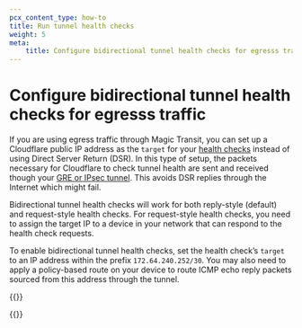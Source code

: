 ```yaml
---
pcx_content_type: how-to
title: Run tunnel health checks
weight: 5
meta:
    title: Configure bidirectional tunnel health checks for egresss traffic
---
```


# Configure bidirectional tunnel health checks for egresss traffic

If you are using egress traffic through Magic Transit, you can set up a Cloudflare public IP address as the `target` for your [health checks](/magic-transit/reference/probe-construction/) instead of using Direct Server Return (DSR). In this type of setup, the packets necessary for Cloudflare to check tunnel health are sent and received though your [GRE or IPsec tunnel](/magic-transit/reference/tunnels/). This avoids DSR replies through the Internet which might fail.

Bidirectional tunnel health checks will work for both reply-style (default) and request-style health checks. For request-style health checks, you need to assign the target IP to a device in your network that can respond to the health check requests.

To enable bidirectional tunnel health checks, set the health check’s `target` to an IP address within the prefix `172.64.240.252/30`. You may also need to apply a policy-based route on your device to route ICMP echo reply packets sourced from this address through the tunnel.

{{<render file="_icmp-mfirewall.md">}}

{{<render file="_update-tunnel-health-checks-frequency.md" withParameters="/magic-transit/reference/probe-construction/">}}